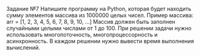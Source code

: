 Задание №7
Напишите программу на Python, которая будет находить 
сумму элементов массива из 1000000 целых чисел. 
Пример массива: arr = [1, 2, 3, 4, 5, 6, 7, 8, 9, 10, ...]
Массив должен быть заполнен случайными целыми числами 
от 1 до 100.
При решении задачи нужно использовать многопоточность, 
многопроцессорность и асинхронность. 
В каждом решении нужно вывести время выполнения 
вычислений.
